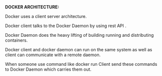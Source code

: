 **DOCKER ARCHITECTURE:**

Docker uses a client server architecture.

Docker client talks to the Docker Daemon by using rest API .

Docker Daemon does the heavy lifting of building running and distributing containers.

Docker client and docker daemon can run on the same system as well as client can communicate with a remote daemon.

When someone use command like docker run Client send these commands to Docker Daemon which carries them out.
